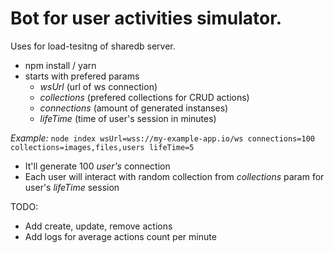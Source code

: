 # Bot for user activities simulator.

Uses for load-tesitng of sharedb server.

- npm install / yarn
- starts with prefered params
  - *wsUrl* (url of ws connection)
  - *collections* (prefered collections for CRUD actions)
  - *connections* (amount of generated instanses)
  - *lifeTime* (time of user's session in minutes)

*Example:*  ```node index wsUrl=wss://my-example-app.io/ws connections=100 collections=images,files,users lifeTime=5``` 
- It'll generate 100 *user's* connection
- Each user will interact with random collection from *collections* param for user's *lifeTime* session


TODO:
  - Add create, update, remove actions
  - Add logs for average actions count per minute